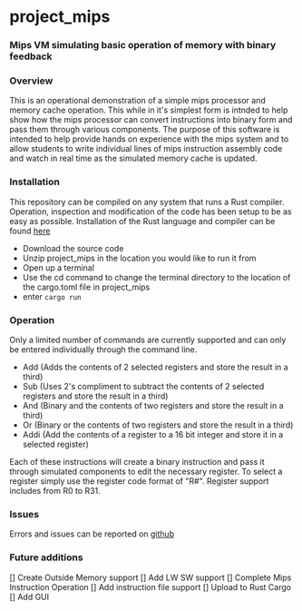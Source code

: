 # project_mips
### Mips VM simulating basic operation of memory with binary feedback

### Overview
This is an operational demonstration of a simple mips processor and memory cache operation. This while in it's simplest form is intnded to help show how the mips processor can convert instructions into binary form and pass them through various components. The purpose of this software is intended to help provide hands on experience with the mips system and to allow students to write individual lines of mips instruction assembly code and watch in real time as the simulated memory cache is updated. 

### Installation
This repository can be compiled on any system that runs a Rust compiler. Operation, inspection and modification of the code has been setup to be as easy as possible. Installation of the Rust language and compiler can be found [here](https://www.rust-lang.org/tools/install)
- Download the source code
- Unzip project_mips in the location you would like to run it from
- Open up a terminal 
- Use the cd command to change the terminal directory to the location of the cargo.toml file in project_mips
- enter `cargo run`


### Operation
Only a limited number of commands are currently supported and can only be entered individually through the command line. 
- Add (Adds the contents of 2 selected registers and store the result in a third)
- Sub (Uses 2's compliment to subtract the contents of 2 selected registers and store the result in a third)
- And (Binary and the contents of two registers and store the result in a third)
- Or (Binary or the contents of two registers and store the result in a third)
- Addi (Add the contents of a register to a 16 bit integer and store it in a selected register)

Each of these instructions will create a binary instruction and pass it through simulated components to edit the necessary register. To select a register simply use the register code format of "R#". Register support includes from R0 to R31.

### Issues
Errors and issues can be reported on [github](github.com/Z-Walt_734/project_mips)

### Future additions
[] Create Outside Memory support
[] Add LW SW support
[] Complete Mips Instruction Operation
[] Add instruction file support
[] Upload to Rust Cargo 
[] Add GUI
